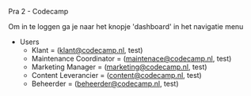 Pra 2 - Codecamp

Om in te loggen ga je naar het knopje 'dashboard' in het navigatie menu

- Users
  - Klant = (klant@codecamp.nl, test)
  - Maintenance Coordinator = (maintenace@codecamp.nl, test)
  - Marketing Manager = (marketing@codecamp.nl, test)
  - Content Leverancier = (content@codecamp.nl, test)
  - Beheerder = (beheerder@codecamp.nl, test)
